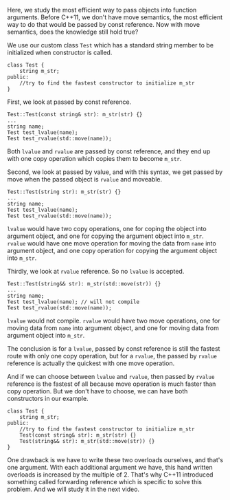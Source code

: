 
Here, we study the most efficient way to pass objects into function arguments. Before C++11, we don't have move semantics, the most efficient way to do that would be passed by const reference. Now with move semantics, does the knowledge still hold true?

We use our custom class `Test` which has a standard string member to be initialized when constructor is called.
```
class Test {
	string m_str;
public:
	//try to find the fastest constructor to initialize m_str
}
```

First, we look at passed by const reference.
```
Test::Test(const string& str): m_str(str) {}
...
string name;
Test test_lvalue(name);
Test test_rvalue(std::move(name));
```
Both `lvalue` and `rvalue` are passed by const reference, and they end up with one copy operation which copies them to become `m_str`.


Second, we look at passed by value, and with this syntax, we get passed by move when the passed object is `rvalue` and moveable.
```
Test::Test(string str): m_str(str) {}
...
string name;
Test test_lvalue(name);
Test test_rvalue(std::move(name));
```
`lvalue` would have two copy operations, one for coping the object into argument object, and one for copying the argument object into `m_str`. `rvalue` would have one move operation for moving the data from `name` into argument object, and one copy operation for copying the argument object into `m_str`.

Thirdly, we look at `rvalue` reference. So no `lvalue` is accepted.
```
Test::Test(string&& str): m_str(std::move(str)) {}
...
string name;
Test test_lvalue(name); // will not compile
Test test_rvalue(std::move(name));
```
`lvalue` would not compile. `rvalue` would have two move operations, one for moving data from `name` into argument object, and one for moving data from argument object into `m_str`.

The conclusion is for a `lvalue`, passed by const reference is still the fastest route with only one copy operation, but for a `rvalue`, the passed by `rvalue` reference is actually the quickest with one move operation. 

And if we can choose between `lvalue` and `rvalue`, then passed by `rvalue` reference is the fastest of all because move operation is much faster than copy operation. But we don't have to choose, we can have both constructors in our example.
```
class Test {
	string m_str;
public:
	//try to find the fastest constructor to initialize m_str
	Test(const string& str): m_str(str) {}
	Test(string&& str): m_str(std::move(str)) {}
}
```
One drawback is we have to write these two overloads ourselves, and that's one argument. With each additional argument we have, this hand written overloads is increased by the multiple of 2. That's why C++11 introduced something called forwarding reference which is specific to solve this problem. And we will study it in the next video.
